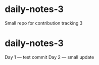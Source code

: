 # daily-notes-3
Small repo for contribution tracking 3
# daily-notes-3
Day 1 — test commit
Day 2 — small update
